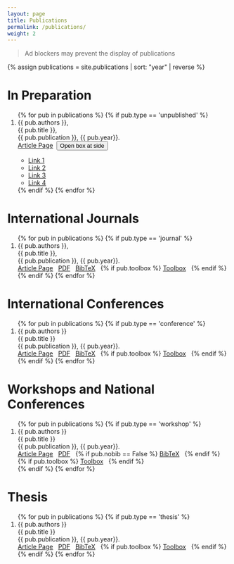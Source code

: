 ```yaml
---
layout: page
title: Publications
permalink: /publications/
weight: 2
---
```


> Ad blockers may prevent the display of publications

{% assign publications = site.publications | sort: "year" | reverse %}

# **In Preparation**
<ol>
{% for pub in publications %}
 {% if pub.type == 'unpublished' %}
 <li>
 <div class="pubitem">
   <div class="pubauthors">
     {{ pub.authors }},
   </div>
   <div class="pubtitle">
     {{ pub.title }},
   </div>
   <div class="pubinfo">
     {{ pub.publication }}, {{ pub.year}}.
   </div>
 </div>
 <div class="publinks">
   <a href="{{pub.url}}"><i class="fas fa-link"></i> Article Page</a>&nbsp;&nbsp;<button class="toggle">Open box at side</button>
  <div id="link-box">
    <ul>
      <li><a href="#">Link 1</a></li>
      <li><a href="#">Link 2</a></li>
      <li><a href="#">Link 3</a></li>
      <li><a href="#">Link 4</a></li>
    </ul>
 </div>
 </li>
 {% endif %}
{% endfor %}
</ol>

# **International Journals**
<ol>
{% for pub in publications %}
 {% if pub.type == 'journal' %}
 <li>
 <div class="pubitem">
   <div class="pubauthors">
     {{ pub.authors }},
   </div>
   <div class="pubtitle">
     {{ pub.title }},
   </div>
   <div class="pubinfo">
     {{ pub.publication }}, {{ pub.year}}.
   </div>
 </div>
 <div class="publinks">
   <a href="{{pub.url}}"><i class="fas fa-link"></i> Article Page</a>&nbsp;&nbsp;
   <a href="/download/{{ pub.slug}}.pdf"><i class="far fa-file-pdf"></i> PDF</a>&nbsp;&nbsp;
   <a href="/download/{{ pub.slug}}.bib"><i class="fas fa-quote-left"></i> BibTeX</a>&nbsp;&nbsp;
   {% if pub.toolbox %}
   <a href="{{ pub.toolbox }}"><i class="fab fa-github"></i> Toolbox</a>&nbsp;&nbsp;
   {% endif %}
 </div>
 </li>
 {% endif %}
{% endfor %}
</ol>

# **International Conferences**
<ol>
{% for pub in publications %}
 {% if pub.type == 'conference' %}
 <li>
 <div class="pubitem">
   <div class="pubauthors">
     {{ pub.authors }}
   </div>
   <div class="pubtitle">
     {{ pub.title }}
   </div>
   <div class="pubinfo">
     {{ pub.publication }}, {{ pub.year}}.
   </div>
 </div>
 <div class="publinks">
   <a href="{{pub.url}}"><i class="fas fa-link"></i> Article Page</a>&nbsp;&nbsp;
   <a href="/download/{{ pub.slug}}.pdf"><i class="far fa-file-pdf"></i> PDF</a>&nbsp;&nbsp;
   <a href="/download/{{ pub.slug}}.bib"><i class="fas fa-quote-left"></i> BibTeX</a>&nbsp;&nbsp;
   {% if pub.toolbox %}
   <a href="{{ pub.toolbox }}"><i class="fab fa-github"></i> Toolbox</a>&nbsp;&nbsp;
   {% endif %}
 </div>
 </li>
 {% endif %}
{% endfor %}
</ol>

# **Workshops and National Conferences**
<ol>
{% for pub in publications %}
 {% if pub.type == 'workshop' %}
 <li>
 <div class="pubitem">
   <div class="pubauthors">
     {{ pub.authors }}
   </div>
   <div class="pubtitle">
     {{ pub.title }}
   </div>
   <div class="pubinfo">
     {{ pub.publication }}, {{ pub.year}}.
   </div>
 </div>
 <div class="publinks">
   <a href="{{pub.url}}"><i class="fas fa-link"></i> Article Page</a>&nbsp;&nbsp;
   <a href="/download/{{ pub.slug}}.pdf"><i class="far fa-file-pdf"></i> PDF</a>&nbsp;&nbsp;
   {% if pub.nobib == False %}
   <a href="/download/{{ pub.slug}}.bib"><i class="fas fa-quote-left"></i> BibTeX</a>&nbsp;&nbsp;
   {% endif %}
   {% if pub.toolbox %}
   <a href="{{ pub.toolbox }}"><i class="fab fa-github"></i> Toolbox</a>&nbsp;&nbsp;
   {% endif %}
 </div>
 </li>
 {% endif %}
{% endfor %}
</ol>


# **Thesis**
<ol>
{% for pub in publications %}
 {% if pub.type == 'thesis' %}
 <li>
 <div class="pubitem">
   <div class="pubauthors">
     {{ pub.authors }}
   </div>
   <div class="pubtitle">
     {{ pub.title }}
   </div>
   <div class="pubinfo">
     {{ pub.publication }}, {{ pub.year}}.
   </div>
 </div>
 <div class="publinks">
   <a href="{{pub.url}}"><i class="fas fa-link"></i> Article Page</a>&nbsp;&nbsp;
   <a href="/download/{{ pub.slug}}.pdf"><i class="far fa-file-pdf"></i> PDF</a>&nbsp;&nbsp;
   <a href="/download/{{ pub.slug}}.bib"><i class="fas fa-quote-left"></i> BibTeX</a>&nbsp;&nbsp;
   {% if pub.toolbox %}
   <a href="{{ pub.toolbox }}"><i class="fab fa-github"></i> Toolbox</a>&nbsp;&nbsp;
   {% endif %}
 </div>
 </li>
 {% endif %}
{% endfor %}
</ol>
